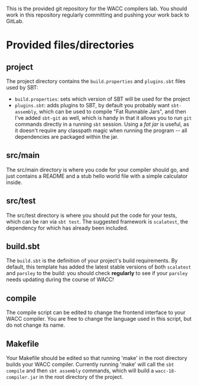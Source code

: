 This is the provided git repository for the WACC compilers lab. You should work
in this repository regularly committing and pushing your work back to GitLab.

# Provided files/directories

## project

The project directory contains the `build.properties` and `plugins.sbt` files
used by SBT:

* `build.properties`: sets which version of SBT will be used for the project
* `plugins.sbt`: adds plugins to SBT, by default you probably want `sbt-assembly`,
                 which can be used to compile "Fat Runnable Jars", and then I've
                 added `sbt-git` as well, which is handy in that it allows you
                 to run `git` commands directly in a running `sbt` session. Using
                 a _fat jar_ is useful, as it doesn't require any classpath magic when
                 running the program -- all dependencies are packaged within the jar.

## src/main

The src/main directory is where you code for your compiler should go, and just
contains a README and a stub hello world file with a simple calculator inside.

## src/test
The src/test directory is where you should put the code for your tests, which
can be ran via `sbt test`. The suggested framework is `scalatest`, the dependency
for which has already been included.

## build.sbt
The `build.sbt` is the definition of your project's build requirements. By default,
this template has added the latest stable versions of both `scalatest` and `parsley`
to the build: you should check **regularly** to see if your `parsley` needs updating
during the course of WACC!

## compile

The compile script can be edited to change the frontend interface to your WACC
compiler. You are free to change the language used in this script, but do not
change its name.

## Makefile

Your Makefile should be edited so that running 'make' in the root directory
builds your WACC compiler. Currently running 'make' will call the `sbt compile`
and then `sbt assembly` commands, which will build a `wacc-18-compiler.jar`
in the root directory of the project.

